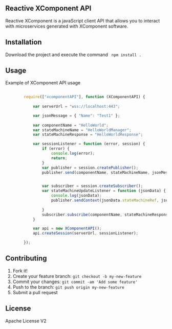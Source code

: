## Reactive XComponent API
Reactive XComponent is a javaScript client API that allows you to interact with microservices generated with XComponent software.

## Installation
Download the project and execute the command 
``` npm install .```

## Usage
Example of XComponent API usage
```js
 
        require(["xcomponentAPI"], function (XComponentAPI) {
            
            var serverUrl = "wss://localhost:443";

            var jsonMessage = { "Name": "Test1" };
      
            var componentName = "HelloWorld";
            var stateMachineName = "HelloWorldManager";
            var stateMachineResponse = "HelloWorldResponse";

            var sessionListener = function (error, session) {
                if (error) {
                    console.log(error);
                    return;
                }
                var publisher = session.createPublisher();
                publisher.send(componentName, stateMachineName, jsonMessage);


                var subscriber = session.createSubscriber();
                var stateMachineUpdateListener = function (jsonData) {
                    console.log(jsonData);
                    publisher.sendContext(jsonData.stateMachineRef, jsonMessage);
                        
                }
                subscriber.subscribe(componentName, stateMachineResponse, stateMachineUpdateListener);
            }

            var api = new XComponentAPI();
            api.createSession(serverUrl, sessionListener);

        });

```

## Contributing
1. Fork it!
2. Create your feature branch: `git checkout -b my-new-feature`
3. Commit your changes: `git commit -am 'Add some feature'`
4. Push to the branch: `git push origin my-new-feature`
5. Submit a pull request

## License
Apache License V2

